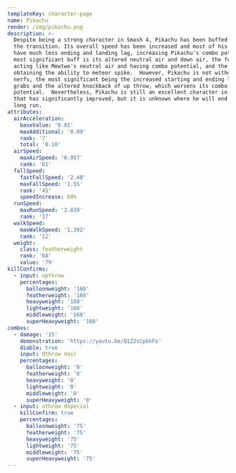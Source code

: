 ```yaml
---
templateKey: character-page
name: Pikachu
render: /img/pikachu.png
description: >-
  Despite being a strong character in Smash 4, Pikachu has been buffed during
  the transition. Its overall speed has been increased and most of his moves
  have much less ending and landing lag, increasing Pikachu's combo potency. Its
  most significant buff is its altered neutral air and down air, the former now
  acting like Mewtwo's neutral air and having combo potential, and the latter
  obtaining the ability to meteor spike.  However, Pikachu is not without its
  nerfs, the most significant being the increased starting and ending lag on his
  grabs and the altered knockback of up throw, which worsens its combo
  potential.  Nevertheless, Pikachu is still an excellent character in Ultimate
  that has significantly improved, but it is unknown where he will end up in the
  long run.
attributes:
  airAcceleration:
    baseValue: '0.01'
    maxAdditional: '0.09'
    rank: '7'
    total: '0.10'
  airSpeed:
    maxAirSpeed: '0.957'
    rank: '61'
  fallSpeed:
    fastFallSpeed: '2.48'
    maxFallSpeed: '1.55'
    rank: '45'
    speedIncrease: 60%
  runSpeed:
    maxRunSpeed: '2.039'
    rank: '17'
  walkSpeed:
    maxWalkSpeed: '1.302'
    rank: '12'
  weight:
    class: featherweight
    rank: '68'
    value: '79'
killConfirms:
  - input: upthrow
    percentages:
      balloonweight: '160'
      featherweight: '160'
      heavyweight: '160'
      lightweight: '160'
      middleweight: '160'
      superHeavyweight: '160'
combos:
  - damage: '15'
    demonstration: 'https://youtu.be/Q1Z2sCpbkFo'
    diable: true
    input: dthrow nair
    percentages:
      balloonweight: '0'
      featherweight: '0'
      heavyweight: '0'
      lightweight: '0'
      middleweight: '0'
      superHeavyweight: '0'
  - input: uthrow dspecial
    killConfirm: true
    percentages:
      balloonweight: '75'
      featherweight: '75'
      heavyweight: '75'
      lightweight: '75'
      middleweight: '75'
      superHeavyweight: '75'
---
```


